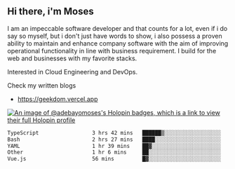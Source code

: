 ## Hi there, i'm Moses

I am an impeccable software developer and that counts for a lot, even if i do say so myself, but i don't just have words to show, i also possess a proven ability to maintain and enhance company software with the aim of improving operational functionality in line with business requirement. I build for the web and businesses with my favorite stacks.

Interested in Cloud Engineering and DevOps.

Check my written blogs
- https://geekdom.vercel.app

[![An image of @adebayomoses's Holopin badges, which is a link to view their full Holopin profile](https://holopin.me/adebayomoses)](https://holopin.io/@adebayomoses)

<!--START_SECTION:waka-->

```txt
TypeScript                 3 hrs 42 mins   ██████▒░░░░░░░░░░░░░░░░░░   25.12 %
Bash                       2 hrs 27 mins   ████░░░░░░░░░░░░░░░░░░░░░   16.64 %
YAML                       1 hr 39 mins    ██▓░░░░░░░░░░░░░░░░░░░░░░   11.19 %
Other                      1 hr 6 mins     ██░░░░░░░░░░░░░░░░░░░░░░░   07.56 %
Vue.js                     56 mins         █▓░░░░░░░░░░░░░░░░░░░░░░░   06.34 %
```

<!--END_SECTION:waka-->
